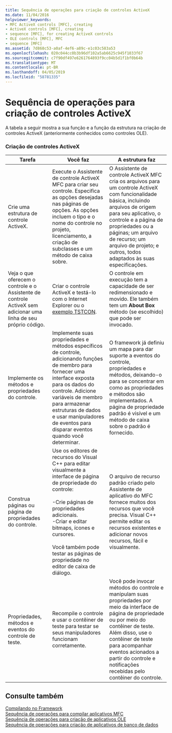 ```yaml
---
title: Sequência de operações para criação de controles ActiveX
ms.date: 11/04/2016
helpviewer_keywords:
- MFC ActiveX controls [MFC], creating
- ActiveX controls [MFC], creating
- sequence [MFC], for creating ActiveX controls
- OLE controls [MFC], MFC
- sequence [MFC]
ms.assetid: 7d868c53-a0af-4ef6-a89c-e1c03c583a53
ms.openlocfilehash: 020c044cc0b3b96df102a5ab6625c945f1033f67
ms.sourcegitcommit: c7f90df497e6261764893f9cc04b5d1f1bf0b64b
ms.translationtype: MT
ms.contentlocale: pt-BR
ms.lasthandoff: 04/05/2019
ms.locfileid: "58781335"
---
```

# <a name="sequence-of-operations-for-creating-activex-controls"></a>Sequência de operações para criação de controles ActiveX

A tabela a seguir mostra a sua função e a função da estrutura na criação de controles ActiveX (anteriormente conhecidos como controles OLE).

### <a name="creating-activex-controls"></a>Criação de controles ActiveX

|Tarefa|Você faz|A estrutura faz|
|----------|------------|------------------------|
|Crie uma estrutura de controle ActiveX.|Execute o Assistente de controle ActiveX MFC para criar seu controle. Especifica as opções desejadas nas páginas de opções. As opções incluem o tipo e o nome do controle no projeto, licenciamento, a criação de subclasses e um método de caixa sobre.|O Assistente de controle ActiveX MFC cria os arquivos para um controle ActiveX com funcionalidade básica, incluindo arquivos de origem para seu aplicativo, o controle e a página de propriedades ou a páginas; um arquivo de recurso; um arquivo de projeto; e outros, todos adaptados às suas especificações.|
|Veja o que oferecem o controle e o Assistente de controle ActiveX sem adicionar uma linha de seu próprio código.|Criar o controle ActiveX e testá-lo com o Internet Explorer ou o [exemplo TSTCON](../overview/visual-cpp-samples.md).|O controle em execução tem a capacidade de ser redimensionado e movido. Ele também tem um **About Box** método (se escolhido) que pode ser invocado.|
|Implemente os métodos e propriedades do controle.|Implemente suas propriedades e métodos específicos de controle, adicionando funções de membro para fornecer uma interface exposta para os dados do controle. Adicione variáveis de membro para armazenar estruturas de dados e usar manipuladores de eventos para disparar eventos quando você determinar.|O framework já definiu um mapa para dar suporte a eventos do controle, propriedades e métodos, deixando-o para se concentrar em como as propriedades e métodos são implementados. A página de propriedade padrão é visível e um método de caixa sobre o padrão é fornecido.|
|Construa páginas ou página de propriedades do controle.|Use os editores de recursos do Visual C++ para editar visualmente a interface de página de propriedade do controle:<br /><br />-Crie páginas de propriedades adicionais.<br />-Criar e editar bitmaps, ícones e cursores.<br /><br /> Você também pode testar as páginas de propriedade no editor de caixa de diálogo.|O arquivo de recurso padrão criado pelo Assistente de aplicativo do MFC fornece muitos dos recursos que você precisa. Visual C++ permite editar os recursos existentes e adicionar novos recursos, fácil e visualmente.|
|Propriedades, métodos e eventos do controle de teste.|Recompile o controle e usar o contêiner de teste para testar se seus manipuladores funcionam corretamente.|Você pode invocar métodos do controle e manipulam suas propriedades por meio da interface de página de propriedade ou por meio do contêiner de teste. Além disso, use o contêiner de teste para acompanhar eventos acionados a partir do controle e notificações recebidas pelo contêiner do controle.|

## <a name="see-also"></a>Consulte também

[Compilando no Framework](../mfc/building-on-the-framework.md)<br/>
[Sequência de operações para compilar aplicativos MFC](../mfc/sequence-of-operations-for-building-mfc-applications.md)<br/>
[Sequência de operações para criação de aplicativos OLE](../mfc/sequence-of-operations-for-creating-ole-applications.md)<br/>
[Sequência de operações para criação de aplicativos de banco de dados](../mfc/sequence-of-operations-for-creating-database-applications.md)

